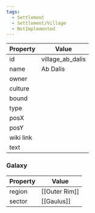 ```yaml
---
tags:
  - Settlement
  - Settlement/Village
  - NotImplemented
---
```


| Property  | Value            |
| --------- | ---------------- |
| id        | village_ab_dalis |
| name      | Ab Dalis         |
| owner     |                  |
| culture   |                  |
| bound     |                  |
| type      |                  |
| posX      |                  |
| posY      |                  |
| wiki link |                  |
| text      |                  |

### Galaxy
| Property | Value         |
| -------- | ------------- |
| region   | [[Outer Rim]] |
| sector   | [[Gaulus]]    |
